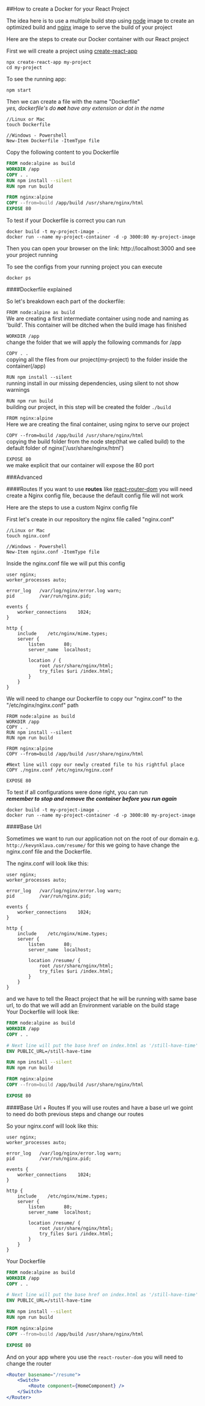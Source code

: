 ##How to create a Docker for your React Project

The idea here is to use a multiple build step using [node](https://nodejs.org/en/) image to create an optimized build and [nginx](https://www.nginx.com/) image to serve the build of your project

Here are the steps to create our Docker container with our React project

First we will create a project using [create-react-app](https://github.com/facebook/create-react-app)

```
npx create-react-app my-project
cd my-project
```

To see the running app:
```
npm start
```

Then we can create a file with the name "Dockerfile"<br/>
*yes, dockerfile's do **not** have any extension or dot in the name*

```
//Linux or Mac
touch Dockerfile

//Windows - Powershell
New-Item Dockerfile -ItemType file
```


Copy the following content to you Dockerfile
```dockerfile
FROM node:alpine as build
WORKDIR /app
COPY . .
RUN npm install --silent
RUN npm run build

FROM nginx:alpine
COPY --from=build /app/build /usr/share/nginx/html
EXPOSE 80
```

To test if your Dockerfile is correct you can run

```
docker build -t my-project-image .
docker run --name my-project-container -d -p 3000:80 my-project-image
```

Then you can open your browser on the link: http://localhost:3000 and see your project running

To see the configs from your running project you can execute
```
docker ps 
```

####Dockerfile explained

So let's breakdown each part of the dockerfile:

`FROM node:alpine as build`<br/>
We are creating a first intermediate container using node and naming as 'build'. This container will be ditched when the build image has finished

`WORKDIR /app`<br/>
 change the folder that we will apply the following commands for /app
 
 `COPY . .`<br/>
 copying all the files from our project(my-project) to the folder inside the container(/app)
 
 `RUN npm install --silent`<br/>
 running install in our missing dependencies, using silent to not show warnings
 
 `RUN npm run build`<br/>
 building our project, in this step will be created the folder `./build`
 
 `FROM nginx:alpine`<br/>
 Here we are creating the final container, using nginx to serve our project
 
 `COPY --from=build /app/build /usr/share/nginx/html`<br/>
 copying the build folder from the node step(that we called build) to the default folder of nginx('/usr/share/nginx/html')

`EXPOSE 80`<br/>
we make explicit that our container will expose the 80 port

###Advanced

####Routes
If you want to use **routes** like [react-router-dom](https://reacttraining.com/react-router/web/guides/quick-start) you will need create a Nginx config file, because the default config file will not work

Here are the steps to use a custom Nginx config file


First let's create in our repository the nginx file called "nginx.conf"
```
//Linux or Mac
touch nginx.conf

//Windows - Powershell
New-Item nginx.conf -ItemType file
```

Inside the nginx.conf file we will put this config

```
user nginx;
worker_processes auto;

error_log   /var/log/nginx/error.log warn;
pid         /var/run/nginx.pid;

events {
    worker_connections    1024;
}

http {
    include    /etc/nginx/mime.types;
    server {
        listen       80;
        server_name  localhost;

        location / {
            root /usr/share/nginx/html;
            try_files $uri /index.html;
        }
    }
} 
```

We will need to change our Dockerfile to copy our "nginx.conf" to the "/etc/nginx/nginx.conf" path

```
FROM node:alpine as build
WORKDIR /app
COPY . .
RUN npm install --silent
RUN npm run build

FROM nginx:alpine
COPY --from=build /app/build /usr/share/nginx/html

#Next line will copy our newly created file to his rightful place 
COPY ./nginx.conf /etc/nginx/nginx.conf

EXPOSE 80
```

To test if all configurations were done right, you can run<br/>
***remember to stop and remove the container before you run again***
```
docker build -t my-project-image .
docker run --name my-project-container -d -p 3000:80 my-project-image
```

####Base Url

Sometimes we want to run our application not on the root of our domain e.g. `http://kevynklava.com/resume/` for this we going to have change the nginx.conf file and the Dockerfile.

The nginx.conf will look like this:

```
user nginx;
worker_processes auto;

error_log   /var/log/nginx/error.log warn;
pid         /var/run/nginx.pid;

events {
    worker_connections    1024;
}

http {
    include    /etc/nginx/mime.types;
    server {
        listen       80;
        server_name  localhost;

        location /resume/ {
            root /usr/share/nginx/html;
            try_files $uri /index.html;
        }
    }
} 
```

and we have to tell the React project that he will be running with same base url, to do that we will add an Environment variable on the build stage<br/>
Your Dockerfile will look like:

```dockerfile
FROM node:alpine as build
WORKDIR /app
COPY . .

# Next line will put the base href on index.html as '/still-have-time'
ENV PUBLIC_URL=/still-have-time

RUN npm install --silent
RUN npm run build

FROM nginx:alpine
COPY --from=build /app/build /usr/share/nginx/html

EXPOSE 80
```

####Base Url + Routes
If you will use routes and have a base url we goint to need do both previous steps and change our routes

So your nginx.conf will look like this:

```
user nginx;
worker_processes auto;

error_log   /var/log/nginx/error.log warn;
pid         /var/run/nginx.pid;

events {
    worker_connections    1024;
}

http {
    include    /etc/nginx/mime.types;
    server {
        listen       80;
        server_name  localhost;

        location /resume/ {
            root /usr/share/nginx/html;
            try_files $uri /index.html;
        }
    }
} 
``` 

Your Dockerfile
```dockerfile
FROM node:alpine as build
WORKDIR /app
COPY . .

# Next line will put the base href on index.html as '/still-have-time'
ENV PUBLIC_URL=/still-have-time

RUN npm install --silent
RUN npm run build

FROM nginx:alpine
COPY --from=build /app/build /usr/share/nginx/html

EXPOSE 80
```

And on your app where you use the `react-router-dom` you will need to change the router
```jsx harmony
<Router basename="/resume">
    <Switch>
        <Route component={HomeComponent} />
    </Switch>
</Router>
```